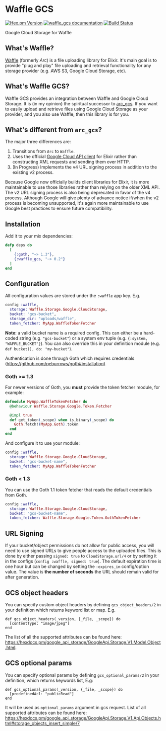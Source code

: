# Waffle GCS

[![Hex.pm Version](https://img.shields.io/hexpm/v/waffle_gcs)](https://hex.pm/packages/waffle_gcs)
[![waffle_gcs documentation](http://img.shields.io/badge/hexdocs-documentation-brightgreen.svg)](https://hexdocs.pm/waffle_gcs)
[![Build Status](https://github.com/elixir-waffle/waffle_gcs/actions/workflows/elixir.yml/badge.svg?branch=main)](https://github.com/elixir-waffle/waffle_gcs/actions)

Google Cloud Storage for Waffle

## What's Waffle?

[Waffle](https://github.com/elixir-waffle/waffle) (formerly _Arc_) is a file
uploading library for Elixir. It's main goal is to provide "plug and play" file
uploading and retrieval functionality for any storage provider (e.g. AWS S3,
Google Cloud Storage, etc).

## What's Waffle GCS?

Waffle GCS provides an integration between Waffle and Google Cloud Storage. It
is (in my opinion) the spiritual successor to
[arc_gcs](https://github.com/martide/arc_gcs). If you want to easily upload and
retrieve files using Google Cloud Storage as your provider, and you also use
Waffle, then this library is for you.

## What's different from `arc_gcs`?

The major three differences are:

1. Transitions from `Arc` to `Waffle`.
2. Uses the official
[Google Cloud API client](https://hex.pm/packages/google_api_storage) for Elixir
rather than constructing XML requests and sending them over HTTP.
3. (In Progress) Implements the v4 URL signing process in addition to the existing v2 process.

Because Google now officially builds client libraries for Elixir, it is more
maintainable to use those libraries rather than relying on the older XML API.
The v2 URL signing process is also being deprecated in favor of the v4 process.
Although Google will give plenty of advance notice if/when the v2 process is
becoming unsupported, it's again more maintainable to use Google best practices
to ensure future compatibility.

## Installation

Add it to your mix dependencies:

```elixir
defp deps do
  [
    {:goth, "~> 1.3"},
    {:waffle_gcs, "~> 0.2"}
  ]
end
```

## Configuration

All configuration values are stored under the `:waffle` app key. E.g.

```elixir
config :waffle,
  storage: Waffle.Storage.Google.CloudStorage,
  bucket: "gcs-bucket",
  storage_dir: "uploads/waffle",
  token_fetcher: MyApp.WaffleTokenFetcher
```

**Note**: a valid bucket name is a required config. This can either be a
hard-coded string (e.g. `"gcs-bucket"`) or a system env tuple (e.g.
`{:system, "WAFFLE_BUCKET"}`). You can also override this in your definition
module (e.g. `def bucket(), do: "my-bucket"`).

Authentication is done through Goth which requires credentials (https://github.com/peburrows/goth#installation).

### Goth >= 1.3 ###

For newer versions of Goth, you **must** provide the token fetcher module, for example:

```elixir
defmodule MyApp.WaffleTokenFetcher do
  @behaviour Waffle.Storage.Google.Token.Fetcher

  @impl true
  def get_token(_scope) when is_binary(_scope) do
    Goth.fetch!(MyApp.Goth).token
  end
end
```

And configure it to use your module:

```elixir
config :waffle,
  storage: Waffle.Storage.Google.CloudStorage,
  bucket: "gcs-bucket-name",
  token_fetcher: MyApp.WaffleTokenFetcher
```

### Goth < 1.3 ###

You can use the Goth 1.1 token fetcher that reads the default credentials from
Goth.

```elixir
config :waffle,
  storage: Waffle.Storage.Google.CloudStorage,
  bucket: "gcs-bucket-name",
  token_fetcher: Waffle.Storage.Google.Token.GothTokenFetcher
```

## URL Signing

If your bucket/object permissions do not allow for public access, you will need
to use signed URLs to give people access to the uploaded files. This is done by
either passing `signed: true` to `CloudStorage.url/4` or by setting it in the
configs (`config :waffle, signed: true`). The default expiration time is one
hour but can be changed by setting the `:expires_in` config/option value. The
value is **the number of seconds** the URL should remain valid for after
generation.

## GCS object headers

You can specify custom object headers by defining `gcs_object_headers/2` in your definition which returns keyword list or map. E.g.

```
def gcs_object_headers(_version, {_file, _scope}) do
  [contentType: "image/jpeg"]
end
```

The list of all the supported attributes can be found here: https://hexdocs.pm/google_api_storage/GoogleApi.Storage.V1.Model.Object.html.

## GCS optional params

You can specify optional params by defining `gcs_optional_params/2` in your definition, which returns keywords list, E.g:

```
def gcs_optional_params(_version, {_file, _scope}) do
  [predefinedAcl: "publicRead"]
end
```

It will be used as `optional_params` argument in gcs request. List of all supported attributes can be found here: https://hexdocs.pm/google_api_storage/GoogleApi.Storage.V1.Api.Objects.html#storage_objects_insert_simple/7
